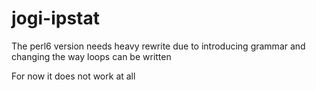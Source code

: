 jogi-ipstat
===========
The perl6 version needs heavy rewrite due to introducing grammar and changing the way loops can be written

For now it does not work at all
